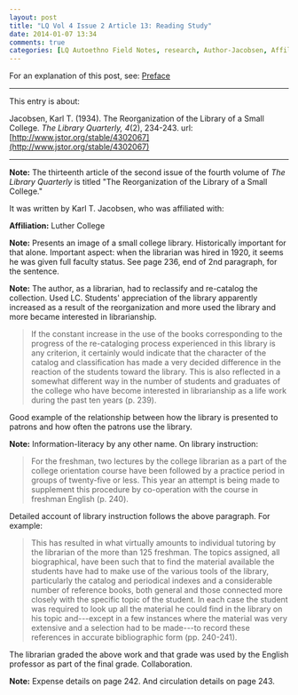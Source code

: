 ```yaml
---
layout: post
title: "LQ Vol 4 Issue 2 Article 13: Reading Study"
date: 2014-01-07 13:34
comments: true
categories: [LQ Autoethno Field Notes, research, Author-Jacobsen, Affil-Luther College]
---
```


For an explanation of this post, see:
[Preface](/blog/2013/08/14/lq-autoethnography-research-journal-preface/)

---

This entry is about:

Jacobsen, Karl T. (1934). The Reorganization of the Library of a
Small College. *The Library Quarterly, 4*(2), 234-243.
url:[http://www.jstor.org/stable/4302067](http://www.jstor.org/stable/4302067)

---

**Note:** The thirteenth article of the second issue of the fourth
volume of *The Library Quarterly* is titled "The Reorganization of
the Library of a Small College."

It was written by Karl T. Jacobsen, who was affiliated
with:

**Affiliation:** Luther College

**Note:** Presents an image of a small college library.
Historically important for that alone. Important aspect: when the
librarian was hired in 1920, it seems he was given full faculty
status. See page 236, end of 2nd paragraph, for the sentence.

**Note:** The author, as a librarian, had to reclassify and
re-catalog the collection. Used LC. Students' appreciation of the
library apparently increased as a result of the reorganization and
more used the library and more became interested in librarianship.

> If the constant increase in the use of the books corresponding
> to the progress of the re-cataloging process experienced in this
> library is any criterion, it certainly would indicate that the
> character of the catalog and classification has made a very
> decided difference in the reaction of the students toward the
> library. This is also reflected in a somewhat different way in
> the number of students and graduates of the college who have
> become interested in librarianship as a life work during the
> past ten years (p. 239).

Good example of the relationship between how the library is
presented to patrons and how often the patrons use the library.

**Note:** Information-literacy by any other name. On library
instruction:

> For the freshman, two lectures by the college librarian as a
> part of the college orientation course have been followed by a
> practice period in groups of twenty-five or less. This year an
> attempt is being made to supplement this procedure by
> co-operation with the course in freshman English (p. 240).

Detailed account of library instruction follows the above
paragraph. For example:

> This has resulted in what virtually amounts to individual
> tutoring by the librarian of the more than 125 freshman. The
> topics assigned, all biographical, have been such that to find
> the material available the students have had to make use of the
> various tools of the library, particularly the catalog and
> periodical indexes and a considerable number of reference books,
> both general and those connected more closely with the specific
> topic of the student. In each case the student was required to
> look up all the material he could find in the library on his
> topic and---except in a few instances where the material was
> very extensive and a selection had to be made---to record these
> references in accurate bibliographic form (pp. 240-241).

The librarian graded the above work and that grade was used by the
English professor as part of the final grade. Collaboration.

**Note:** Expense details on page 242. And circulation details on
page 243.
